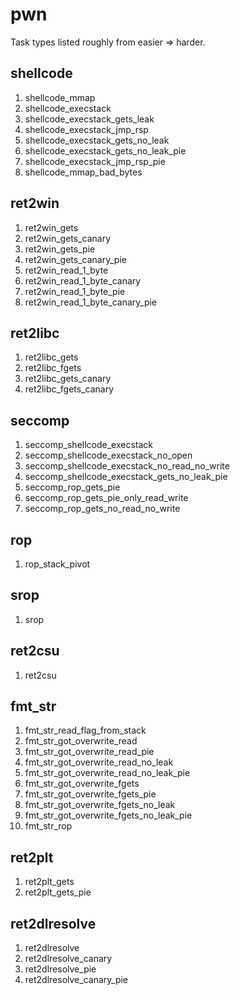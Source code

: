 # pwn

Task types listed roughly from easier => harder.

## shellcode

1) shellcode_mmap
2) shellcode_execstack
3) shellcode_execstack_gets_leak
4) shellcode_execstack_jmp_rsp
5) shellcode_execstack_gets_no_leak
6) shellcode_execstack_gets_no_leak_pie
7) shellcode_execstack_jmp_rsp_pie
8) shellcode_mmap_bad_bytes

## ret2win

1) ret2win_gets
2) ret2win_gets_canary
3) ret2win_gets_pie
4) ret2win_gets_canary_pie
5) ret2win_read_1_byte
6) ret2win_read_1_byte_canary
7) ret2win_read_1_byte_pie
8) ret2win_read_1_byte_canary_pie

## ret2libc

1) ret2libc_gets
2) ret2libc_fgets
3) ret2libc_gets_canary
4) ret2libc_fgets_canary

## seccomp

1) seccomp_shellcode_execstack
2) seccomp_shellcode_execstack_no_open
3) seccomp_shellcode_execstack_no_read_no_write
4) seccomp_shellcode_execstack_gets_no_leak_pie
5) seccomp_rop_gets_pie
6) seccomp_rop_gets_pie_only_read_write
7) seccomp_rop_gets_no_read_no_write

## rop

1) rop_stack_pivot

## srop

1) srop

## ret2csu

1) ret2csu

## fmt_str

1) fmt_str_read_flag_from_stack
2) fmt_str_got_overwrite_read
3) fmt_str_got_overwrite_read_pie
4) fmt_str_got_overwrite_read_no_leak
5) fmt_str_got_overwrite_read_no_leak_pie
6) fmt_str_got_overwrite_fgets
7) fmt_str_got_overwrite_fgets_pie
8) fmt_str_got_overwrite_fgets_no_leak
9) fmt_str_got_overwrite_fgets_no_leak_pie
10) fmt_str_rop

## ret2plt

1) ret2plt_gets
2) ret2plt_gets_pie

## ret2dlresolve

1) ret2dlresolve
2) ret2dlresolve_canary
3) ret2dlresolve_pie
4) ret2dlresolve_canary_pie
